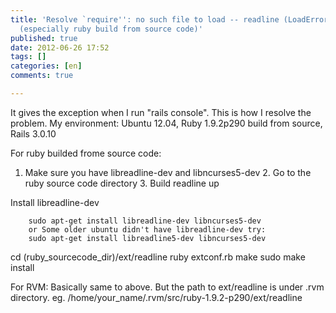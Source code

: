 ```yaml
---
title: 'Resolve `require'': no such file to load -- readline (LoadError) exception
  (especially ruby build from source code)'
published: true
date: 2012-06-26 17:52
tags: []
categories: [en]
comments: true

---
```



It gives the exception when I run "rails console". This is how I resolve the problem.
My environment: Ubuntu 12.04, Ruby 1.9.2p290 build from source, Rails 3.0.10

For ruby builded frome source code:
1. Make sure you have libreadline-dev and libncurses5-dev
2. Go to the ruby source code directory
3. Build readline up

Install libreadline-dev

		sudo apt-get install libreadline-dev libncurses5-dev
		or Some older ubuntu didn't have libreadline-dev try:
		sudo apt-get install libreadline5-dev libncurses5-dev

cd (ruby_sourcecode_dir)/ext/readline
		ruby extconf.rb
		make
		sudo make install

For RVM:
Basically same to above. But the path to ext/readline is under .rvm directory.
eg. /home/your_name/.rvm/src/ruby-1.9.2-p290/ext/readline

